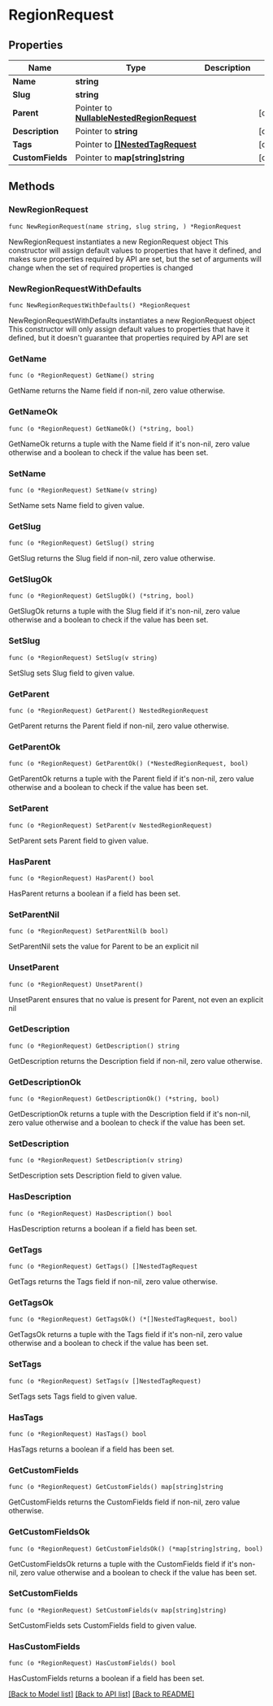 # RegionRequest

## Properties

Name | Type | Description | Notes
------------ | ------------- | ------------- | -------------
**Name** | **string** |  | 
**Slug** | **string** |  | 
**Parent** | Pointer to [**NullableNestedRegionRequest**](NestedRegionRequest.md) |  | [optional] 
**Description** | Pointer to **string** |  | [optional] 
**Tags** | Pointer to [**[]NestedTagRequest**](NestedTagRequest.md) |  | [optional] 
**CustomFields** | Pointer to **map[string]string** |  | [optional] 

## Methods

### NewRegionRequest

`func NewRegionRequest(name string, slug string, ) *RegionRequest`

NewRegionRequest instantiates a new RegionRequest object
This constructor will assign default values to properties that have it defined,
and makes sure properties required by API are set, but the set of arguments
will change when the set of required properties is changed

### NewRegionRequestWithDefaults

`func NewRegionRequestWithDefaults() *RegionRequest`

NewRegionRequestWithDefaults instantiates a new RegionRequest object
This constructor will only assign default values to properties that have it defined,
but it doesn't guarantee that properties required by API are set

### GetName

`func (o *RegionRequest) GetName() string`

GetName returns the Name field if non-nil, zero value otherwise.

### GetNameOk

`func (o *RegionRequest) GetNameOk() (*string, bool)`

GetNameOk returns a tuple with the Name field if it's non-nil, zero value otherwise
and a boolean to check if the value has been set.

### SetName

`func (o *RegionRequest) SetName(v string)`

SetName sets Name field to given value.


### GetSlug

`func (o *RegionRequest) GetSlug() string`

GetSlug returns the Slug field if non-nil, zero value otherwise.

### GetSlugOk

`func (o *RegionRequest) GetSlugOk() (*string, bool)`

GetSlugOk returns a tuple with the Slug field if it's non-nil, zero value otherwise
and a boolean to check if the value has been set.

### SetSlug

`func (o *RegionRequest) SetSlug(v string)`

SetSlug sets Slug field to given value.


### GetParent

`func (o *RegionRequest) GetParent() NestedRegionRequest`

GetParent returns the Parent field if non-nil, zero value otherwise.

### GetParentOk

`func (o *RegionRequest) GetParentOk() (*NestedRegionRequest, bool)`

GetParentOk returns a tuple with the Parent field if it's non-nil, zero value otherwise
and a boolean to check if the value has been set.

### SetParent

`func (o *RegionRequest) SetParent(v NestedRegionRequest)`

SetParent sets Parent field to given value.

### HasParent

`func (o *RegionRequest) HasParent() bool`

HasParent returns a boolean if a field has been set.

### SetParentNil

`func (o *RegionRequest) SetParentNil(b bool)`

 SetParentNil sets the value for Parent to be an explicit nil

### UnsetParent
`func (o *RegionRequest) UnsetParent()`

UnsetParent ensures that no value is present for Parent, not even an explicit nil
### GetDescription

`func (o *RegionRequest) GetDescription() string`

GetDescription returns the Description field if non-nil, zero value otherwise.

### GetDescriptionOk

`func (o *RegionRequest) GetDescriptionOk() (*string, bool)`

GetDescriptionOk returns a tuple with the Description field if it's non-nil, zero value otherwise
and a boolean to check if the value has been set.

### SetDescription

`func (o *RegionRequest) SetDescription(v string)`

SetDescription sets Description field to given value.

### HasDescription

`func (o *RegionRequest) HasDescription() bool`

HasDescription returns a boolean if a field has been set.

### GetTags

`func (o *RegionRequest) GetTags() []NestedTagRequest`

GetTags returns the Tags field if non-nil, zero value otherwise.

### GetTagsOk

`func (o *RegionRequest) GetTagsOk() (*[]NestedTagRequest, bool)`

GetTagsOk returns a tuple with the Tags field if it's non-nil, zero value otherwise
and a boolean to check if the value has been set.

### SetTags

`func (o *RegionRequest) SetTags(v []NestedTagRequest)`

SetTags sets Tags field to given value.

### HasTags

`func (o *RegionRequest) HasTags() bool`

HasTags returns a boolean if a field has been set.

### GetCustomFields

`func (o *RegionRequest) GetCustomFields() map[string]string`

GetCustomFields returns the CustomFields field if non-nil, zero value otherwise.

### GetCustomFieldsOk

`func (o *RegionRequest) GetCustomFieldsOk() (*map[string]string, bool)`

GetCustomFieldsOk returns a tuple with the CustomFields field if it's non-nil, zero value otherwise
and a boolean to check if the value has been set.

### SetCustomFields

`func (o *RegionRequest) SetCustomFields(v map[string]string)`

SetCustomFields sets CustomFields field to given value.

### HasCustomFields

`func (o *RegionRequest) HasCustomFields() bool`

HasCustomFields returns a boolean if a field has been set.


[[Back to Model list]](../README.md#documentation-for-models) [[Back to API list]](../README.md#documentation-for-api-endpoints) [[Back to README]](../README.md)


